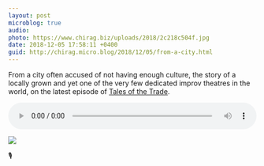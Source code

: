 ```yaml
---
layout: post
microblog: true
audio: 
photo: https://www.chirag.biz/uploads/2018/2c218c504f.jpg
date: 2018-12-05 17:58:11 +0400
guid: http://chirag.micro.blog/2018/12/05/from-a-city.html
---
```

From a city often accused of not having enough culture, the story of a locally grown and yet one of the very few dedicated improv theatres in the world, on the latest episode of [Tales of the Trade](https://talesofthe.trade/courtyardplayhouse).

<audio style="width:100%" controls><source src="https://tracking.podiant.co/d/spoke/coffeeandicedtea/episodes/36d70746176d58/primary/1543940637.mp3?referrer%5Bdomain%5D=chirag.biz&referrer%5Bformat%5D=episode_detail" type="audio/mpeg">
</audio>

<img src="https://www.chirag.biz/uploads/2018/2c218c504f.jpg" />

🎙
